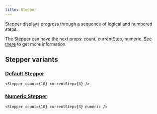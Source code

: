 ```yaml
---
title: Stepper
---
```


Stepper displays progress through a sequence of logical and numbered steps.

The Stepper can have the next props: count, currentStep, numeric. [See there](/storybook/?path=/docs/core-progress-stepper--docs) to get more information.

## Stepper variants

### [Default Stepper](/storybook/?path=/story/core-progress-stepper--default)

```tsx
<Stepper count={10} currentStep={3} />
```

### [Numeric Stepper](/storybook/?path=/story/core-progress-stepper--numeric)

```tsx
<Stepper count={10} currentStep={3} numeric />
```
